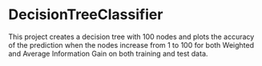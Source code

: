 # DecisionTreeClassifier
This project creates a decision tree with 100 nodes and plots the accuracy of the prediction when the nodes increase from 1 to 100 for both Weighted and Average Information Gain on both training and test data.
